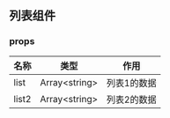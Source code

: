 ## 列表组件

### props

| 名称  |      类型       | 作用        |
| :---- | :-------------: | ----------- |
| list  | Array\<string\> | 列表1的数据 |
| list2 | Array\<string\> | 列表2的数据 |
